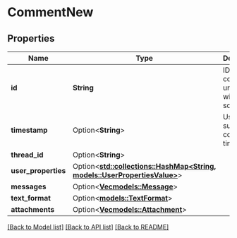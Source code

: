 # CommentNew

## Properties

Name | Type | Description | Notes
------------ | ------------- | ------------- | -------------
**id** | **String** | ID of the comment unique within a source | 
**timestamp** | Option<**String**> | User supplied comment timestamp | [optional]
**thread_id** | Option<**String**> |  | [optional]
**user_properties** | Option<[**std::collections::HashMap<String, models::UserPropertiesValue>**](User_Properties_value.md)> |  | [optional]
**messages** | Option<[**Vec<models::Message>**](Message.md)> |  | [optional]
**text_format** | Option<[**models::TextFormat**](TextFormat.md)> |  | [optional]
**attachments** | Option<[**Vec<models::Attachment>**](Attachment.md)> |  | [optional]

[[Back to Model list]](../README.md#documentation-for-models) [[Back to API list]](../README.md#documentation-for-api-endpoints) [[Back to README]](../README.md)



